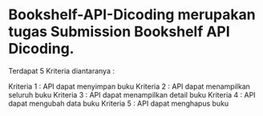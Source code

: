 # Bookshelf-API-Dicoding merupakan tugas Submission Bookshelf API Dicoding.

Terdapat 5 Kriteria diantaranya :

Kriteria 1 : API dapat menyimpan buku
Kriteria 2 : API dapat menampilkan seluruh buku
Kriteria 3 : API dapat menampilkan detail buku
Kriteria 4 : API dapat mengubah data buku
Kriteria 5 : API dapat menghapus buku

